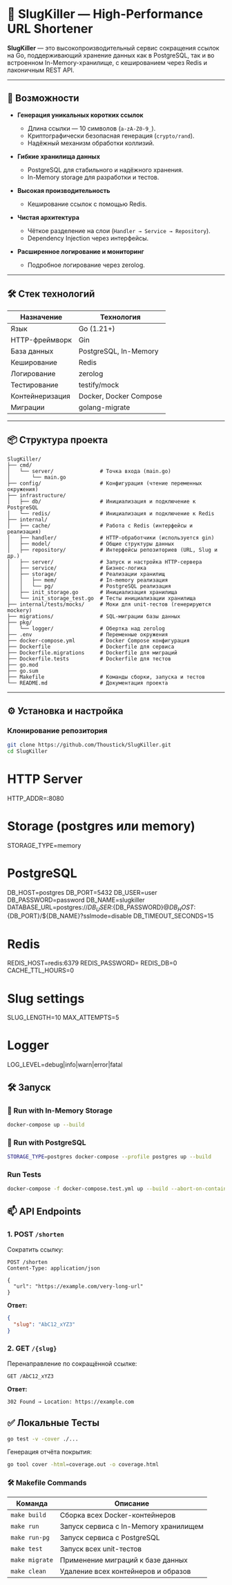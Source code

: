 # 🐌 SlugKiller — High-Performance URL Shortener

**SlugKiller** — это высокопроизводительный сервис сокращения ссылок на Go, поддерживающий хранение данных как в PostgreSQL, так и во встроенном In-Memory-хранилище, с кешированием через Redis и лаконичным REST API.

---

## 🚀 Возможности

- **Генерация уникальных коротких ссылок**
  - Длина ссылки — 10 символов (`a-zA-Z0-9_`).
  - Криптографически безопасная генерация (`crypto/rand`).
  - Надёжный механизм обработки коллизий.

- **Гибкие хранилища данных**
  - PostgreSQL для стабильного и надёжного хранения.
  - In-Memory storage для разработки и тестов.

- **Высокая производительность**
  - Кеширование ссылок с помощью Redis.

- **Чистая архитектура**
  - Чёткое разделение на слои (`Handler → Service → Repository`).
  - Dependency Injection через интерфейсы.

- **Расширенное логирование и мониторинг**
  - Подробное логирование через zerolog.

---

## 🛠️ Стек технологий

| Назначение       | Технология                 |
|------------------|----------------------------|
| Язык             | Go (1.21+)                 |
| HTTP-фреймворк   | Gin                        |
| База данных      | PostgreSQL, In-Memory      |
| Кеширование      | Redis                      |
| Логирование      | zerolog                    |
| Тестирование     | testify/mock               |
| Контейнеризация  | Docker, Docker Compose     |
| Миграции         | golang-migrate             |

---
## 📦 Структура проекта

```
SlugKiller/
├── cmd/
│   └── server/               # Точка входа (main.go)
│       └── main.go
├── config/                   # Конфигурация (чтение переменных окружения)
├── infrastructure/
│   ├── db/                   # Инициализация и подключение к PostgreSQL
│   └── redis/                # Инициализация и подключение к Redis
├── internal/
│   ├── cache/                # Работа с Redis (интерфейсы и реализация)
│   ├── handler/              # HTTP-обработчики (используется gin)
│   ├── model/                # Общие структуры данных
│   ├── repository/           # Интерфейсы репозиториев (URL, Slug и др.)
│   ├── server/               # Запуск и настройка HTTP-сервера
│   ├── service/              # Бизнес-логика
│   ├── storage/              # Реализации хранилищ
│   │   ├── mem/              # In-memory реализация
│   │   └── pg/               # PostgreSQL реализация
│   ├── init_storage.go       # Инициализация хранилища
│   └── init_storage_test.go  # Тесты инициализации хранилища
├── internal/tests/mocks/     # Моки для unit-тестов (генерируются mockery)
├── migrations/               # SQL-миграции базы данных
├── pkg/
│   └── logger/               # Обертка над zerolog
├── .env                      # Переменные окружения
├── docker-compose.yml        # Docker Compose конфигурация
├── Dockerfile                # Dockerfile для сервиса
├── Dockerfile.migrations     # Dockerfile для миграций
├── Dockerfile.tests          # Dockerfile для тестов
├── go.mod
├── go.sum
├── Makefile                  # Команды сборки, запуска и тестов
└── README.md                 # Документация проекта

```


---

## ⚙️ Установка и настройка

### Клонирование репозитория

```bash
git clone https://github.com/Thoustick/SlugKiller.git
cd SlugKiller
```

# HTTP Server
HTTP_ADDR=:8080

# Storage (postgres или memory)
STORAGE_TYPE=memory

# PostgreSQL
DB_HOST=postgres
DB_PORT=5432
DB_USER=user
DB_PASSWORD=password
DB_NAME=slugkiller
DATABASE_URL=postgres://${DB_USER}:${DB_PASSWORD}@${DB_HOST}:${DB_PORT}/${DB_NAME}?sslmode=disable
DB_TIMEOUT_SECONDS=15

# Redis
REDIS_HOST=redis:6379
REDIS_PASSWORD=
REDIS_DB=0
CACHE_TTL_HOURS=0

# Slug settings
SLUG_LENGTH=10
MAX_ATTEMPTS=5

# Logger
LOG_LEVEL=debug|info|warn|error|fatal


## 🛠️ Запуск

### 🚧 Run with In-Memory Storage

```bash
docker-compose up --build
```

### 🧪 Run with PostgreSQL

```bash
STORAGE_TYPE=postgres docker-compose --profile postgres up --build
```
### Run Tests

```bash
docker-compose -f docker-compose.test.yml up --build --abort-on-container-exit
```


## 📫 API Endpoints

### 1. POST `/shorten`

Сократить ссылку:

```http
POST /shorten
Content-Type: application/json

{
  "url": "https://example.com/very-long-url"
}
```

**Ответ:**

```json
{
  "slug": "AbC12_xYZ3"
}
```

### 2. GET `/{slug}`

Перенаправление по сокращённой ссылке:

```http
GET /AbC12_xYZ3
```

**Ответ:**

```
302 Found → Location: https://example.com
```

## ✅ Локальные Тесты

```bash
go test -v -cover ./...
```

Генерация отчёта покрытия:

```bash
go tool cover -html=coverage.out -o coverage.html
```

### 🛠️ Makefile Commands

| Команда         | Описание                                  |
|------------------|--------------------------------------------|
| `make build`     | Сборка всех Docker-контейнеров            |
| `make run`       | Запуск сервиса с In-Memory хранилищем     |
| `make run-pg`    | Запуск сервиса с PostgreSQL               |
| `make test`      | Запуск всех unit-тестов                   |
| `make migrate`   | Применение миграций к базе данных         |
| `make clean`     | Удаление всех контейнеров и образов       |
